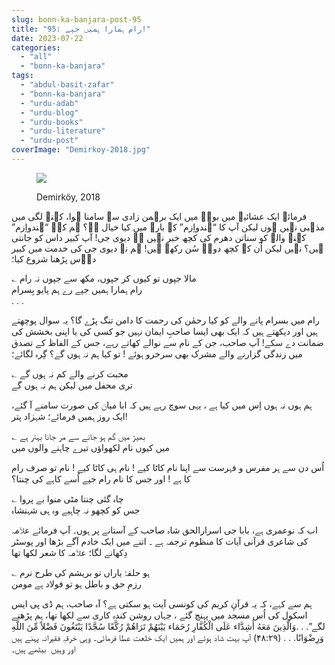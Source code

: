 ```yaml
---
slug: bonn-ka-banjara-post-95
title: "95: رام ہمارا ہمیں جپے!"
date: 2023-07-22
categories: 
  - "all"
  - "bonn-ka-banjara"
tags: 
  - "abdul-basit-zafar"
  - "bonn-ka-banjara"
  - "urdu-adab"
  - "urdu-blog"
  - "urdu-books"
  - "urdu-literature"
  - "urdu-post"
coverImage: "Demirkoy-2018.jpg"
---
```


<figure>

![](images/Demirkoy-2018-300x233.jpg)

<figcaption>

Demirköy, 2018

</figcaption>

</figure>

فرمائے ایک عشائیے میں بونؔ میں ایک برہمن زادی سے سامنا ہوا، کہنے لگی میں مذہبی نہیں ہوں لیکن آپ کا “ہندواِزم” کے بارے میں کیا خیال ہے؟ ہم کہے “ہندواِزم” کہنے والے کو سناتن دھرم کی کچھ خبر نہیں ہے دیوی جی! آپ کبیر داس کو جانتی ہیں؟ نہیں لیکن اُن کے کچھ دوہے سُن رکھے ہیں! ہم نے دیوی جی کی خدمت میں کبیر داؔس پڑھنا شروع کیا؛

؎ مالا جپوں تو کیوں کر جپوں، مکھ سے جپوں نہ رام  
رام ہمارا ہمیں جپے رے ہم پایو بِسرام  
. . .

رام میں بسرام پانے والے کو کیا رحمٰن کی رحمت کا دامن تنگ پڑے گا؟ یہ سوال پوچھتے ہیں اور دیکھتے ہیں کہ ایک بھی ایسا صاحبِ ایمان نہیں جو کسی کی یا اپنی بخشش کی ضمانت دے سکے! آپ صاحب، جن کے نام سے نوالے کھاتے رہے، جس کے الفاظ کے تصدق میں زندگی گزارنے والے مشرک بھی سرخرو ہوئے ! تو کیا ہم نہ ہوں گے؟ گِرہ لگائے؛

؎ محبت کرنے والے کم نہ ہوں گے  
تری محفل میں لیکن ہم نہ ہوں گے

ہم ہوں نہ ہوں اِس میں کیا ہے ، یہی سوچ رہے ہیں کہ ابا میاںؔ کی صورت سامنے آ گئے، ایک روز ہمیں فرمائے؛ شہزاد پتر!

؎ بھیڑ میں گم ہو جانے سے مر جانا بہتر ہے  
میں کیوں نام لکھواؤں تیرے چاہنے والوں میں

اُس دن سے ہر مفرس و فہرست سے اپنا نام کاٹا کیے ! نام ہی کاٹا کیے ! نام تو صرف رام کا ہے ! اور جس کا نام رام جپے اُسے کاہے کی چنتا؟

؎ چاہ گئی چنتا مٹی منوا بے پروا  
جس کو کچھو نہ چاہیے وہ ہی شہنشاہ

اب کہ نوعمری ہے، بابا جی اسرارالحق شاہ صاحب کے آستانے پر ہوں۔ آپ فرمائے علاؔمہ کی شاعری قرآنی آیات کا منظوم ترجمہ ہے ۔ اتنے میں ایک خادم آگے بڑھا اور پوسٹر دِکھانے لگا؛ علاؔمہ کا شعر لکھا تھا

؎ ہو حلقۂ یاراں تو بریشم کی طرح نرم  
رزمِ حق و باطل ہو تو فولاد ہے مومن

ہم سے کہے، کہ یہ قرآنِ کریم کی کونسی آیت ہو سکتی ہے؟ آہ صاحب، ہم ڈی پی ایس اسکول کی اُس مسجد میں پہنچ گئے ، جہاں روشن کندہ کاری سے لکھا تھا، ہم پڑھنے لگے”. . .وَالَّذِينَ مَعَهُ أَشِدَّاء عَلَى الْكُفَّارِ رُحَمَاء بَيْنَهُمْ تَرَاهُمْ رُكَّعًا سُجَّدًا يَبْتَغُونَ فَضْلاً مِّنَ اللَّهِ وَرِضْوَانًا. . . (۴۸:۲۹) آپ بہت شاد ہوئے اور ہمیں ایک خلعت عطا فرمائی۔ وہی خرقہِ فقیرانہ پہنے ہیں اور وہیں  بیٹھے ہیں۔
